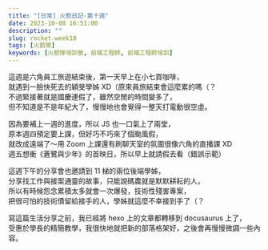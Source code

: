 ```yaml
---
title: "[日常] 火箭日記-第十週"
date: 2023-10-08 16:51:00
description: ""
slug: rocket-week10
tags: [火箭隊]
keywords: [火箭隊培訓營, 前端工程師, 前端工程師培訓]
---
```


這週是六角員工旅遊結束後，第一天早上在小七買咖啡，  
就遇到一臉快死去的穎旻學姊 XD（原來員旅結束會這麼累的嗎（？  
不過緊接著就是國慶連假了，雖然空閒的時間變多了，  
但不知道是不是年紀大了，慢慢地也會覺得一整天打電動很空虛。

<!-- more -->

因為要補上一週的進度，所以 JS 也一口氣上了兩堂，  
原本週四預定要上課，但好巧不巧來了個颱風假，  
就改成遠端了～用 Zoom 上課還有刷聊天室的氛圍很像六角的直播課 XD  
週五想衝《蒼鷺與少年》的首映日，所以早上就請假去看（錯誤示範）

這週下午的分享會也邀請到 11 梯的兩位後端學姊，  
分享找工作與接案通靈的故事，只能說碼農就是默默耕耘的人，  
所以有時候怨念累積太多就會一次爆發，技術性殘害專案，  
把很可怕的技術債留給接手的人，學姊就這麼不幸接到手了（？

寫這篇生活分享之前，我已經將 hexo 上的文章都轉移到 docusaurus 上了，  
受惠於學長的精簡教學，我很快地就把新的部落格架好，之後會再慢慢微調一些內容。
